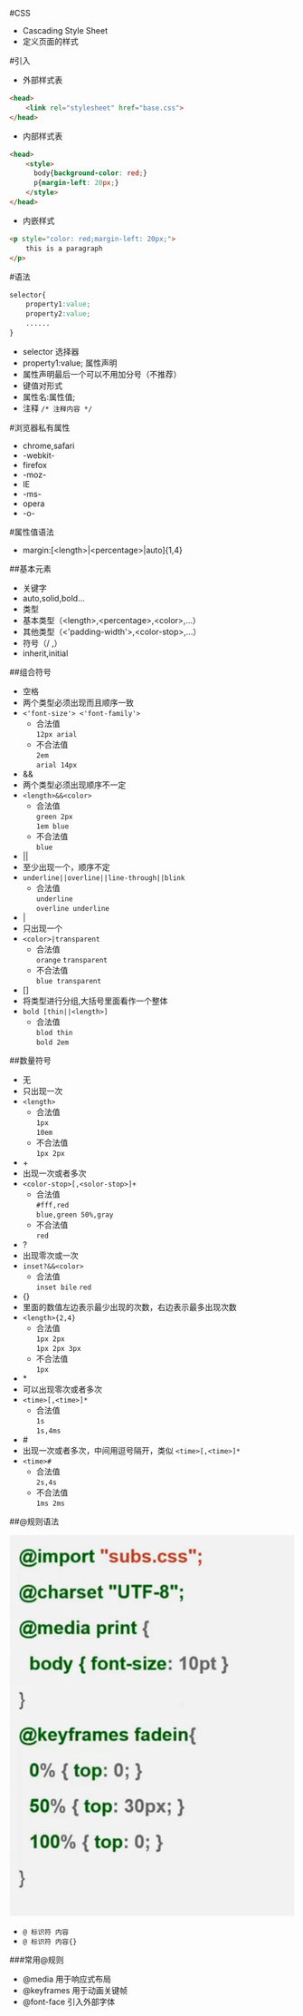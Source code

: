 #CSS
* Cascading Style Sheet
* 定义页面的样式

#引入
* 外部样式表
```html
<head>
    <link rel="stylesheet" href="base.css">
</head>
```
* 内部样式表
```html
<head>
    <style>
      body{background-color: red;}
      p{margin-left: 20px;}
    </style>
</head>
```
* 内嵌样式
```html
<p style="color: red;margin-left: 20px;">
    this is a paragraph
</p>
```

#语法
```CSS
selector{
    property1:value;
    property2:value;
    ......
}
```
* selector 选择器
* property1:value; 属性声明
 * 属性声明最后一个可以不用加分号（不推荐）
 * 键值对形式
 * 属性名:属性值;
* 注释 `/* 注释内容 */`

#浏览器私有属性
* chrome,safari
 * -webkit-
* firefox
 * -moz-
* IE
 * -ms-
* opera
 * -o-

#属性值语法
* margin:\[\<length\>|\<percentage\>|auto\]\{1,4\}

##基本元素
* 关键字
 * auto,solid,bold...
* 类型
 * 基本类型（\<length\>,\<percentage\>,\<color\>,...）
 * 其他类型（\<'padding-width'\>,\<color-stop\>,...）
* 符号（/ ,）
* inherit,initial

##组合符号
* 空格
 * 两个类型必须出现而且顺序一致
 * `<'font-size'> <'font-family'>`
    * 合法值  
    `12px arial`
    * 不合法值  
    `2em`  
    `arial 14px`
* &&
 * 两个类型必须出现顺序不一定
 * `<length>&&<color>`
    * 合法值  
    `green 2px`  
    `1em blue`
    * 不合法值  
    `blue`
* ||
 * 至少出现一个，顺序不定
 * `underline||overline||line-through||blink`
    * 合法值  
    `underline`  
    `overline underline`
* |
 * 只出现一个
 * `<color>|transparent`
    * 合法值  
    `orange`
    `transparent`
    * 不合法值  
    `blue transparent`
* \[\]
 * 将类型进行分组,大括号里面看作一个整体
 * `bold [thin||<length>]`
    * 合法值  
    `blod thin`  
    `bold 2em`

##数量符号
* 无
 * 只出现一次
 * `<length>`
    * 合法值  
    `1px`  
    `10em`
    * 不合法值  
    `1px 2px`
* \+
 * 出现一次或者多次
 * `<color-stop>[,<solor-stop>]+`
    * 合法值  
    `#fff,red`  
    `blue,green 50%,gray`
    * 不合法值  
    `red`
* ?
 * 出现零次或一次
 * `inset?&&<color>`
    * 合法值  
    `inset bile`
    `red`
* \{\}
 * 里面的数值左边表示最少出现的次数，右边表示最多出现次数
 * `<length>{2,4}`
    * 合法值  
    `1px 2px`  
    `1px 2px 3px`
    * 不合法值  
    `1px`
* \*
 * 可以出现零次或者多次
 * `<time>[,<time>]*`
    * 合法值  
    `1s`  
    `1s,4ms`
* \#
 * 出现一次或者多次，中间用逗号隔开，类似 `<time>[,<time>]*`
 * `<time>#`
    * 合法值  
    `2s,4s`
    * 不合法值  
    `1ms 2ms`

##@规则语法

![at rule](img/atrule.png)  

* `@ 标识符 内容`
* `@ 标识符 内容{}`

###常用@规则
* @media 用于响应式布局
* @keyframes 用于动画关键帧
* @font-face 引入外部字体
